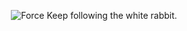 <p align="center">
  <img src="https://media1.giphy.com/media/UsmcxQeK7BRBK/giphy.gif" alt="Force"/>
  </ br>
  Keep following the white rabbit.
</p>
